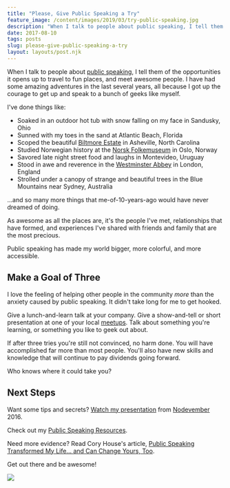 ```yaml
---
title: "Please, Give Public Speaking a Try"
feature_image: /content/images/2019/03/try-public-speaking.jpg
description: "When I talk to people about public speaking, I tell them of the opportunities it opens up to travel to fun places, and meet awesome people.…"
date: 2017-08-10
tags: posts
slug: please-give-public-speaking-a-try
layout: layouts/post.njk
---
```


When I talk to people about [public speaking](https://www.youtube.com/watch?v=aPSvHT9USO8), I tell them of the opportunities it opens up to travel to fun places, and meet awesome people. I have had some amazing adventures in the last several years, all because I got up the courage to get up and speak to a bunch of geeks like myself.

I've done things like:

* Soaked in an outdoor hot tub with snow falling on my face in Sandusky, Ohio
* Sunned with my toes in the sand at Atlantic Beach, Florida
* Scoped the beautiful [Biltmore Estate](http://www.biltmore.com/) in Asheville, North Carolina
* Studied Norwegian history at the [Norsk Folkemuseum](http://norskfolkemuseum.no/en/) in Oslo, Norway
* Savored late night street food and laughs in Montevideo, Uruguay
* Stood in awe and reverence in the [Westminster Abbey](http://www.westminster-abbey.org/) in London, England
* Strolled under a canopy of strange and beautiful trees in the Blue Mountains near Sydney, Australia

...and so many more things that me-of-10-years-ago would have never dreamed of doing.

As awesome as all the places are, it's the people I've met, relationships that have formed, and experiences I've shared with friends and family that are the most precious.

Public speaking has made my world bigger, more colorful, and more accessible.

## Make a Goal of Three

I love the feeling of helping other people in the community _more_ than the anxiety caused by public speaking. It didn't take long for me to get hooked.

Give a lunch-and-learn talk at your company. Give a show-and-tell or short presentation at one of your local [meetups](https://www.meetup.com/). Talk about something you're learning, or something you like to geek out about.

If after three tries you're still not convinced, no harm done. You will have accomplished far more than most people. You'll also have new skills and knowledge that will continue to pay dividends going forward.

Who knows where it could take you?

## Next Steps

Want some tips and secrets? [Watch my presentation](https://youtu.be/aPSvHT9USO8) from [Nodevember](http://nodevember.org/) 2016.

Check out my [Public Speaking Resources](https://github.com/reverentgeek/public-speaking/blob/master/README.md).

Need more evidence? Read Cory House's article, [Public Speaking Transformed My Life... and Can Change Yours, Too](https://medium.freecodecamp.org/public-speaking-transformed-my-life-and-can-change-yours-too-ca8acdbcc188).

Get out there and be awesome!

![](/content/images/2017/08/you-dont-need-permission-2.jpg)
